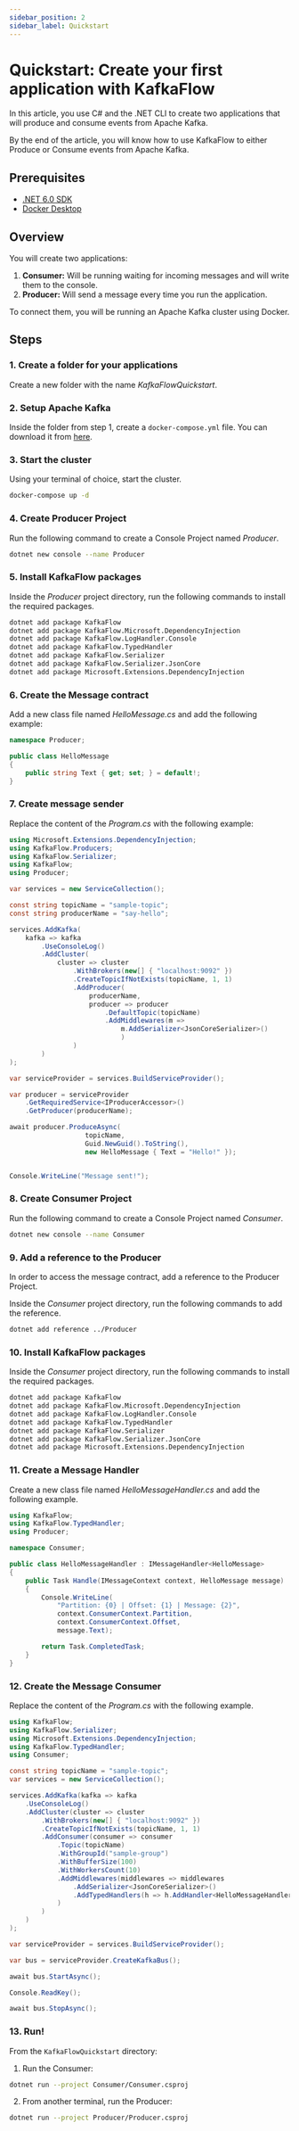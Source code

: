 ```yaml
---
sidebar_position: 2
sidebar_label: Quickstart
---
```



# Quickstart: Create your first application with KafkaFlow

In this article, you use C# and the .NET CLI to create two applications that will produce and consume events from Apache Kafka.

By the end of the article, you will know how to use KafkaFlow to either Produce or Consume events from Apache Kafka.


## Prerequisites

 - [.NET 6.0 SDK](https://dotnet.microsoft.com/en-us/download/dotnet/6.0)
 - [Docker Desktop](https://www.docker.com/products/docker-desktop/)

## Overview

You will create two applications:

 1. **Consumer:** Will be running waiting for incoming messages and will write them to the console.
 2. **Producer:** Will send a message every time you run the application.

To connect them, you will be running an Apache Kafka cluster using Docker.

## Steps

### 1. Create a folder for your applications

Create a new folder with the name _KafkaFlowQuickstart_.

### 2. Setup Apache Kafka

Inside the folder from step 1, create a `docker-compose.yml` file. You can download it from [here](../../../docker-compose.yml).

### 3. Start the cluster

Using your terminal of choice, start the cluster.

```bash
docker-compose up -d
```

### 4. Create Producer Project

Run the following command to create a Console Project named _Producer_.
```bash
dotnet new console --name Producer
```

### 5. Install KafkaFlow packages

Inside the _Producer_ project directory, run the following commands to install the required packages.

```bash
dotnet add package KafkaFlow
dotnet add package KafkaFlow.Microsoft.DependencyInjection
dotnet add package KafkaFlow.LogHandler.Console
dotnet add package KafkaFlow.TypedHandler
dotnet add package KafkaFlow.Serializer
dotnet add package KafkaFlow.Serializer.JsonCore
dotnet add package Microsoft.Extensions.DependencyInjection
```

### 6. Create the Message contract

Add a new class file named _HelloMessage.cs_ and add the following example:

```csharp
namespace Producer;

public class HelloMessage
{
    public string Text { get; set; } = default!;
}
```

### 7. Create message sender

Replace the content of the _Program.cs_ with the following example:

```csharp
using Microsoft.Extensions.DependencyInjection;
using KafkaFlow.Producers;
using KafkaFlow.Serializer;
using KafkaFlow;
using Producer;

var services = new ServiceCollection();

const string topicName = "sample-topic";
const string producerName = "say-hello";

services.AddKafka(
    kafka => kafka
        .UseConsoleLog()
        .AddCluster(
            cluster => cluster
                .WithBrokers(new[] { "localhost:9092" })
                .CreateTopicIfNotExists(topicName, 1, 1)
                .AddProducer(
                    producerName,
                    producer => producer
                        .DefaultTopic(topicName)
                        .AddMiddlewares(m =>
                            m.AddSerializer<JsonCoreSerializer>()
                            )
                )
        )
);

var serviceProvider = services.BuildServiceProvider();

var producer = serviceProvider
    .GetRequiredService<IProducerAccessor>()
    .GetProducer(producerName);

await producer.ProduceAsync(
                   topicName,
                   Guid.NewGuid().ToString(),
                   new HelloMessage { Text = "Hello!" });


Console.WriteLine("Message sent!");

```


### 8. Create Consumer Project

Run the following command to create a Console Project named _Consumer_.
```bash
dotnet new console --name Consumer
```

### 9. Add a reference to the Producer

In order to access the message contract, add a reference to the Producer Project.

Inside the _Consumer_ project directory, run the following commands to add the reference.

```bash
dotnet add reference ../Producer
```

### 10. Install KafkaFlow packages

Inside the _Consumer_ project directory, run the following commands to install the required packages.

```bash
dotnet add package KafkaFlow
dotnet add package KafkaFlow.Microsoft.DependencyInjection
dotnet add package KafkaFlow.LogHandler.Console
dotnet add package KafkaFlow.TypedHandler
dotnet add package KafkaFlow.Serializer
dotnet add package KafkaFlow.Serializer.JsonCore
dotnet add package Microsoft.Extensions.DependencyInjection
```

### 11. Create a Message Handler

Create a new class file named _HelloMessageHandler.cs_ and add the following example.

```csharp
using KafkaFlow;
using KafkaFlow.TypedHandler;
using Producer;

namespace Consumer;

public class HelloMessageHandler : IMessageHandler<HelloMessage>
{
    public Task Handle(IMessageContext context, HelloMessage message)
    {
        Console.WriteLine(
            "Partition: {0} | Offset: {1} | Message: {2}",
            context.ConsumerContext.Partition,
            context.ConsumerContext.Offset,
            message.Text);

        return Task.CompletedTask;
    }
}
```

### 12. Create the Message Consumer

Replace the content of the _Program.cs_ with the following example.

```csharp
using KafkaFlow;
using KafkaFlow.Serializer;
using Microsoft.Extensions.DependencyInjection;
using KafkaFlow.TypedHandler;
using Consumer;

const string topicName = "sample-topic";
var services = new ServiceCollection();

services.AddKafka(kafka => kafka
    .UseConsoleLog()
    .AddCluster(cluster => cluster
        .WithBrokers(new[] { "localhost:9092" })
        .CreateTopicIfNotExists(topicName, 1, 1)
        .AddConsumer(consumer => consumer
            .Topic(topicName)
            .WithGroupId("sample-group")
            .WithBufferSize(100)
            .WithWorkersCount(10)
            .AddMiddlewares(middlewares => middlewares
                .AddSerializer<JsonCoreSerializer>()
                .AddTypedHandlers(h => h.AddHandler<HelloMessageHandler>())
            )
        )
    )
);

var serviceProvider = services.BuildServiceProvider();

var bus = serviceProvider.CreateKafkaBus();

await bus.StartAsync();

Console.ReadKey();

await bus.StopAsync();
```

### 13. Run!

From the `KafkaFlowQuickstart` directory:

 1. Run the Consumer:
   
```bash
dotnet run --project Consumer/Consumer.csproj 
```

 2. From another terminal, run the Producer:

```bash
dotnet run --project Producer/Producer.csproj 
```